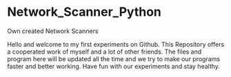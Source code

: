# Network_Scanner_Python
Own created Network Scanners

Hello and welcome to my first experiments on Github.
This Repository offers a cooperated work of myself and a lot of other friends.
The files and program here will be updated all the time and we try to make our programs faster and better working.
Have fun with our experiments and stay healthy. 
